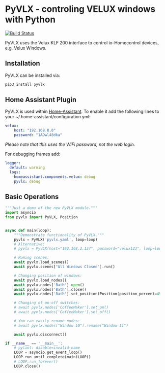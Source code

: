 PyVLX - controling VELUX windows with Python
============================================

[![Build Status](https://travis-ci.org/Julius2342/pyvlx.svg?branch=master)](https://travis-ci.org/Julius2342/pyvlx)

PyVLX uses the Velux KLF 200 interface to control io-Homecontrol devices, e.g. Velux Windows.

Installation
------------

PyVLX can be installed via:

```bash
pip3 install pyvlx
```

Home Assistant Plugin
---------------------

PyVLX is used within [Home-Assistant](https://www.home-assistant.io/components/velux/). To enable it add the following lines to your ~/.home-assistant/configuration.yml:

```yaml
velux:
    host: "192.168.0.0"
    password: "1ADwl48dka"
```

*Please note that this uses the WiFi password, not the web login.*

For debugging frames add:

```yaml
logger:
  default: warning
  logs:
    homeassistant.components.velux: debug
    pyvlx: debug
```


Basic Operations
----------------

```python
"""Just a demo of the new PyVLX module."""
import asyncio
from pyvlx import PyVLX, Position


async def main(loop):
    """Demonstrate functionality of PyVLX."""
    pyvlx = PyVLX('pyvlx.yaml', loop=loop)
    # Alternative:
    # pyvlx = PyVLX(host="192.168.2.127", password="velux123", loop=loop)

    # Runing scenes:
    await pyvlx.load_scenes()
    await pyvlx.scenes["All Windows Closed"].run()

    # Changing position of windows:
    await pyvlx.load_nodes()
    await pyvlx.nodes['Bath'].open()
    await pyvlx.nodes['Bath'].close()
    await pyvlx.nodes['Bath'].set_position(Position(position_percent=45))

    # Changing of on-off switches:
    # await pyvlx.nodes['CoffeeMaker'].set_on()
    # await pyvlx.nodes['CoffeeMaker'].set_off()

    # You can easily rename nodes:
    # await pyvlx.nodes["Window 10"].rename("Window 11")

    await pyvlx.disconnect()

if __name__ == '__main__':
    # pylint: disable=invalid-name
    LOOP = asyncio.get_event_loop()
    LOOP.run_until_complete(main(LOOP))
    # LOOP.run_forever()
    LOOP.close()
```


